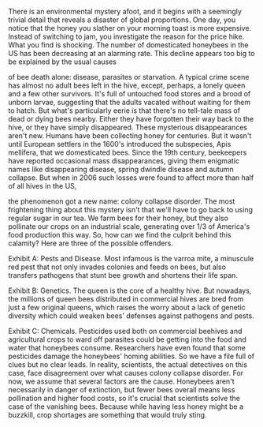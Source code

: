 
There is an environmental mystery afoot,
and it begins
with a seemingly trivial detail
that reveals a disaster
of global proportions.
One day, you notice that the honey
you slather on your morning toast
is more expensive.
Instead of switching to jam,
you investigate the reason
for the price hike.
What you find is shocking.
The number of domesticated
honeybees in the US
has been decreasing at an alarming rate.
This decline appears too big
to be explained by the usual causes

of bee death alone:
disease, parasites or starvation.
A typical crime scene
has almost no adult bees left in the hive,
except, perhaps, a lonely queen
and a few other survivors.
It&#39;s full of untouched food stores
and a brood of unborn larvae,
suggesting that the adults vacated
without waiting for them to hatch.
But what&#39;s particularly eerie
is that there&#39;s no tell-tale mass
of dead or dying bees nearby.
Either they have forgotten
their way back to the hive,
or they have simply disappeared.
These mysterious
disappearances aren&#39;t new.
Humans have been collecting
honey for centuries.
But it wasn&#39;t until European settlers
in the 1600&#39;s
introduced the subspecies, 
Apis mellifera,
that we domesticated bees.
Since the 19th century,
beekeepers have reported
occasional mass disappearances,
giving them enigmatic names
like disappearing disease,
spring dwindle disease
and autumn collapse.
But when in 2006 such losses 
were found to affect
more than half of all hives in the US,

the phenomenon got a new name:
colony collapse disorder.
The most frightening thing 
about this mystery
isn&#39;t that we&#39;ll have to go back 
to using regular sugar in our tea.
We farm bees for their honey,
but they also pollinate our crops 
on an industrial scale,
generating over 1/3 of America&#39;s 
food production this way.
So, how can we find 
the culprit behind this calamity?
Here are three of the possible offenders.

Exhibit A: Pests and Disease.
Most infamous is the varroa mite,
a minuscule red pest that not only 
invades colonies and feeds on bees,
but also transfers pathogens 
that stunt bee growth
and shortens their life span.

Exhibit B: Genetics.
The queen is the core of a healthy hive.
But nowadays, the millions 
of queen bees distributed
in commercial hives are bred 
from just a few original queens,
which raises the worry about 
a lack of genetic diversity
which could weaken bees&#39; defenses 
against pathogens and pests.

Exhibit C: Chemicals.
Pesticides used both
on commercial beehives
and agricultural crops 
to ward off parasites
could be getting into the food 
and water that honeybees consume.
Researchers have even found
that some pesticides
damage the honeybees&#39; homing abilities.
So we have a file full of clues
but no clear leads.
In reality, scientists, 
the actual detectives on this case,
face disagreement over what causes 
colony collapse disorder.
For now, we assume that 
several factors are the cause.
Honeybees aren&#39;t necessarily 
in danger of extinction,
but fewer bees overall means
less pollination and higher food costs,
so it&#39;s crucial that scientists solve 
the case of the vanishing bees.
Because while having less honey 
might be a buzzkill,
crop shortages are something
that would truly sting.
